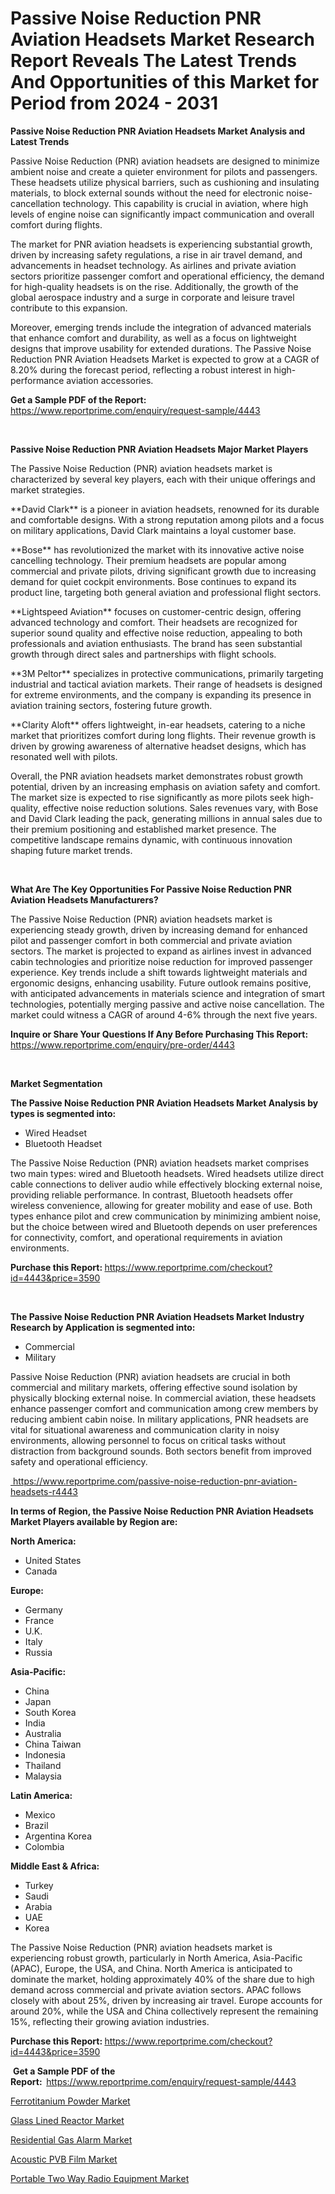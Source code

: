 <p><h1>Passive Noise Reduction PNR Aviation Headsets Market Research Report Reveals The Latest Trends And Opportunities of this Market for Period from 2024 - 2031</h1></p><p><strong>Passive Noise Reduction PNR Aviation Headsets Market Analysis and Latest Trends</strong></p>
<p><p>Passive Noise Reduction (PNR) aviation headsets are designed to minimize ambient noise and create a quieter environment for pilots and passengers. These headsets utilize physical barriers, such as cushioning and insulating materials, to block external sounds without the need for electronic noise-cancellation technology. This capability is crucial in aviation, where high levels of engine noise can significantly impact communication and overall comfort during flights.</p><p>The market for PNR aviation headsets is experiencing substantial growth, driven by increasing safety regulations, a rise in air travel demand, and advancements in headset technology. As airlines and private aviation sectors prioritize passenger comfort and operational efficiency, the demand for high-quality headsets is on the rise. Additionally, the growth of the global aerospace industry and a surge in corporate and leisure travel contribute to this expansion.</p><p>Moreover, emerging trends include the integration of advanced materials that enhance comfort and durability, as well as a focus on lightweight designs that improve usability for extended durations. The Passive Noise Reduction PNR Aviation Headsets Market is expected to grow at a CAGR of 8.20% during the forecast period, reflecting a robust interest in high-performance aviation accessories.</p></p>
<p><strong>Get a Sample PDF of the Report:&nbsp;</strong> <a href="https://www.reportprime.com/enquiry/request-sample/4443">https://www.reportprime.com/enquiry/request-sample/4443</a></p>
<p>&nbsp;</p>
<p><strong>Passive Noise Reduction PNR Aviation Headsets Major Market Players</strong></p>
<p><p>The Passive Noise Reduction (PNR) aviation headsets market is characterized by several key players, each with their unique offerings and market strategies. </p><p>**David Clark** is a pioneer in aviation headsets, renowned for its durable and comfortable designs. With a strong reputation among pilots and a focus on military applications, David Clark maintains a loyal customer base.</p><p>**Bose** has revolutionized the market with its innovative active noise cancelling technology. Their premium headsets are popular among commercial and private pilots, driving significant growth due to increasing demand for quiet cockpit environments. Bose continues to expand its product line, targeting both general aviation and professional flight sectors.</p><p>**Lightspeed Aviation** focuses on customer-centric design, offering advanced technology and comfort. Their headsets are recognized for superior sound quality and effective noise reduction, appealing to both professionals and aviation enthusiasts. The brand has seen substantial growth through direct sales and partnerships with flight schools.</p><p>**3M Peltor** specializes in protective communications, primarily targeting industrial and tactical aviation markets. Their range of headsets is designed for extreme environments, and the company is expanding its presence in aviation training sectors, fostering future growth.</p><p>**Clarity Aloft** offers lightweight, in-ear headsets, catering to a niche market that prioritizes comfort during long flights. Their revenue growth is driven by growing awareness of alternative headset designs, which has resonated well with pilots.</p><p>Overall, the PNR aviation headsets market demonstrates robust growth potential, driven by an increasing emphasis on aviation safety and comfort. The market size is expected to rise significantly as more pilots seek high-quality, effective noise reduction solutions. Sales revenues vary, with Bose and David Clark leading the pack, generating millions in annual sales due to their premium positioning and established market presence. The competitive landscape remains dynamic, with continuous innovation shaping future market trends.</p></p>
<p>&nbsp;</p>
<p><strong>What Are The Key Opportunities For Passive Noise Reduction PNR Aviation Headsets Manufacturers?</strong></p>
<p><p>The Passive Noise Reduction (PNR) aviation headsets market is experiencing steady growth, driven by increasing demand for enhanced pilot and passenger comfort in both commercial and private aviation sectors. The market is projected to expand as airlines invest in advanced cabin technologies and prioritize noise reduction for improved passenger experience. Key trends include a shift towards lightweight materials and ergonomic designs, enhancing usability. Future outlook remains positive, with anticipated advancements in materials science and integration of smart technologies, potentially merging passive and active noise cancellation. The market could witness a CAGR of around 4-6% through the next five years.</p></p>
<p><strong>Inquire or Share Your Questions If Any Before Purchasing This Report:</strong> <a href="https://www.reportprime.com/enquiry/pre-order/4443">https://www.reportprime.com/enquiry/pre-order/4443</a></p>
<p>&nbsp;</p>
<p><strong>Market Segmentation</strong></p>
<p><strong>The Passive Noise Reduction PNR Aviation Headsets Market Analysis by types is segmented into:</strong></p>
<p><ul><li>Wired Headset</li><li>Bluetooth Headset</li></ul></p>
<p><p>The Passive Noise Reduction (PNR) aviation headsets market comprises two main types: wired and Bluetooth headsets. Wired headsets utilize direct cable connections to deliver audio while effectively blocking external noise, providing reliable performance. In contrast, Bluetooth headsets offer wireless convenience, allowing for greater mobility and ease of use. Both types enhance pilot and crew communication by minimizing ambient noise, but the choice between wired and Bluetooth depends on user preferences for connectivity, comfort, and operational requirements in aviation environments.</p></p>
<p><strong>Purchase this Report:&nbsp;</strong><a href="https://www.reportprime.com/checkout?id=4443&price=3590">https://www.reportprime.com/checkout?id=4443&price=3590</a></p>
<p>&nbsp;</p>
<p><strong>The Passive Noise Reduction PNR Aviation Headsets Market Industry Research by Application is segmented into:</strong></p>
<p><ul><li>Commercial</li><li>Military</li></ul></p>
<p><p>Passive Noise Reduction (PNR) aviation headsets are crucial in both commercial and military markets, offering effective sound isolation by physically blocking external noise. In commercial aviation, these headsets enhance passenger comfort and communication among crew members by reducing ambient cabin noise. In military applications, PNR headsets are vital for situational awareness and communication clarity in noisy environments, allowing personnel to focus on critical tasks without distraction from background sounds. Both sectors benefit from improved safety and operational efficiency.</p></p>
<p><a href="https://www.reportprime.com/passive-noise-reduction-pnr-aviation-headsets-r4443">&nbsp;https://www.reportprime.com/passive-noise-reduction-pnr-aviation-headsets-r4443</a></p>
<p><strong>In terms of Region, the Passive Noise Reduction PNR Aviation Headsets Market Players available by Region are:</strong></p>
<p>
    <p> <strong> North America: </strong>
        <ul>
            <li>United States</li>
            <li>Canada</li>
        </ul>
        </p> 
    <p> <strong> Europe: </strong>
        <ul>
            <li>Germany</li>
            <li>France</li>
            <li>U.K.</li>
            <li>Italy</li>
            <li>Russia</li>
        </ul>
        </p> 
    <p> <strong> Asia-Pacific: </strong>
        <ul>
            <li>China</li>
            <li>Japan</li>
            <li>South Korea</li>
            <li>India</li>
            <li>Australia</li>
            <li>China Taiwan</li>
            <li>Indonesia</li>
            <li>Thailand</li>
            <li>Malaysia</li>
        </ul>
        </p> 
    <p> <strong> Latin America: </strong>
        <ul>
            <li>Mexico</li>
            <li>Brazil</li>
            <li>Argentina Korea</li>
            <li>Colombia</li>
        </ul>
        </p> 
    <p> <strong> Middle East & Africa: </strong>
        <ul>
            <li>Turkey</li>
            <li>Saudi</li>
            <li>Arabia</li>
            <li>UAE</li>
            <li>Korea</li>
        </ul>
    </p>
    </p>
<p><p>The Passive Noise Reduction (PNR) aviation headsets market is experiencing robust growth, particularly in North America, Asia-Pacific (APAC), Europe, the USA, and China. North America is anticipated to dominate the market, holding approximately 40% of the share due to high demand across commercial and private aviation sectors. APAC follows closely with about 25%, driven by increasing air travel. Europe accounts for around 20%, while the USA and China collectively represent the remaining 15%, reflecting their growing aviation industries.</p></p>
<p><strong>Purchase this Report: </strong><a href="https://www.reportprime.com/checkout?id=4443&price=3590">https://www.reportprime.com/checkout?id=4443&price=3590</a></p>
<p>&nbsp;<strong>Get a Sample PDF of the Report:&nbsp;&nbsp;</strong><a href="https://www.reportprime.com/enquiry/request-sample/4443">https://www.reportprime.com/enquiry/request-sample/4443</a></p>
<p><strong></strong></p>
<p><p><a href="https://issuu.com/reportprime-2/docs/ferrotitanium-powder-market-size-20_3eccd0119b9332">Ferrotitanium Powder Market</a></p><p><a href="https://www.linkedin.com/pulse/glass-lined-reactor-market-strategic-insights-product-zg5je?trackingId=ML7MktMzTlWVOAVWyz8cqQ%3D%3D">Glass Lined Reactor Market</a></p><p><a href="https://github.com/LilianFaulkner65/Market-Research-Report-List-1/blob/main/residential-gas-alarm-market.md">Residential Gas Alarm Market</a></p><p><a href="https://issuu.com/reportprime-2/docs/acoustic-pvb-film-market-size-2030._7292d7a4961e30">Acoustic PVB Film Market</a></p><p><a href="https://github.com/RuthLucas64/Market-Research-Report-List-1/blob/main/portable-two-way-radio-equipment-market.md">Portable Two Way Radio Equipment Market</a></p></p>